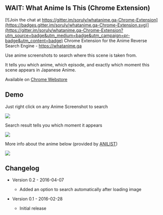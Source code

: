## WAIT: What Anime Is This (Chrome Extension)

[![Join the chat at https://gitter.im/soruly/whatanime.ga-Chrome-Extension](https://badges.gitter.im/soruly/whatanime.ga-Chrome-Extension.svg)](https://gitter.im/soruly/whatanime.ga-Chrome-Extension?utm_source=badge&utm_medium=badge&utm_campaign=pr-badge&utm_content=badge)
Chrome Extension for the Anime Reverse Search Engine - https://whatanime.ga

Use anime screenshots to search where this scene is taken from.

It tells you which anime, which episode, and exactly which moment this scene appears in Japanese Anime.

Available on [Chrome Webstore](https://chrome.google.com/webstore/detail/search-anime-by-screensho/gkamnldpllcbiidlfacaccdoadedncfp)

## Demo
Just right click on any Anime Screenshot to search

![](https://lh3.googleusercontent.com/ULU-_Y2rn7xcjbjHFdp96ovXZEFpZ8ctgL1CYZ2oe3MNzDazjccUNPiw75kH47LQyJxd1gIn=s640-h400-e365-rw)

Search result tells you which moment it appears

![](https://lh3.googleusercontent.com/Zxc1LdYVHvaRas9dMMw5yze0kGbauLO-GoD8hlK3D_D13tVBQh74Tn8JbvaOOhRbCICVPPaZGW0=s640-h400-e365-rw)

More info about the anime below (provided by [ANILIST](https://anilist.co))

![](https://lh3.googleusercontent.com/C0tl8Y-uQXyvCgUBAMKw0pQlxcRy7vPpzarGuiEeBiKPu7hc01aGPxRullgepy_WzTZXPdRdWw=s640-h400-e365-rw)


## Changelog
- Version 0.2 - 2016-04-07
  - Added an option to search automatically after loading image

- Version 0.1 - 2016-02-28
  - Initial release

